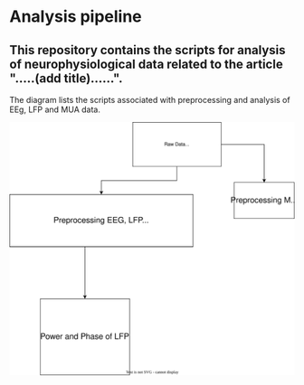 # Analysis pipeline

## This repository contains the scripts for analysis of neurophysiological data related to the article ".....(add title)......".
The diagram lists the scripts associated with preprocessing and analysis of EEg, LFP and MUA data.

![Alt text](https://github.com/chrihoni/University-of-Oslo_PCI_Mouse_Analysis/blob/main/Mouse_pci_analysis_pipeline_uio.drawio.svg)

